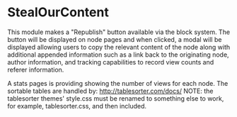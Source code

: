 # StealOurContent

This module makes a "Republish" button available via the block system. 
The button will be displayed on node pages and when clicked, a modal will be 
displayed allowing users to copy the relevant content of the node along with 
additional appended information such as a link back to the originating node, 
author information, and tracking capabilities to record view counts and 
referer information.

A stats pages is providing showing the number of views for each node. 
The sortable tables are handled by:
http://tablesorter.com/docs/
NOTE: the tablesorter themes' style.css must be renamed to something else to 
work, for example, tablesorter.css, and then included.

